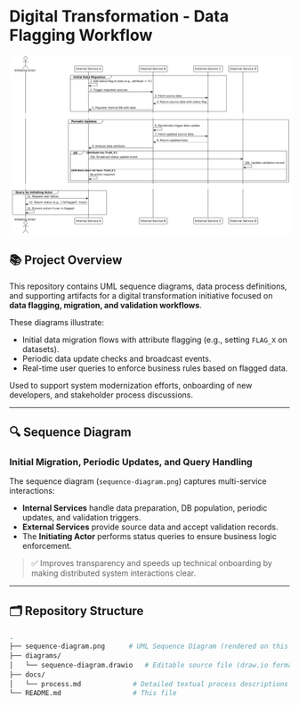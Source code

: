 
# Digital Transformation - Data Flagging Workflow

![Sequence Diagram](sequence-diagram.png)

## 📚 Project Overview

This repository contains UML sequence diagrams, data process definitions, and supporting artifacts for a digital transformation initiative focused on **data flagging, migration, and validation workflows**.

These diagrams illustrate:
- Initial data migration flows with attribute flagging (e.g., setting `FLAG_X` on datasets).
- Periodic data update checks and broadcast events.
- Real-time user queries to enforce business rules based on flagged data.

Used to support system modernization efforts, onboarding of new developers, and stakeholder process discussions.

---

## 🔍 Sequence Diagram

### Initial Migration, Periodic Updates, and Query Handling
The sequence diagram (`sequence-diagram.png`) captures multi-service interactions:

- **Internal Services** handle data preparation, DB population, periodic updates, and validation triggers.
- **External Services** provide source data and accept validation records.
- The **Initiating Actor** performs status queries to ensure business logic enforcement.

> ✅ Improves transparency and speeds up technical onboarding by making distributed system interactions clear.

---

## 🗂️ Repository Structure

```bash
.
├── sequence-diagram.png      # UML Sequence Diagram (rendered on this page)
├── diagrams/
│   └── sequence-diagram.drawio   # Editable source file (draw.io format)
├── docs/
│   └── process.md             # Detailed textual process descriptions
└── README.md                  # This file

